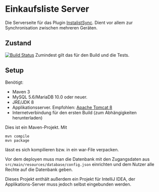 # Einkaufsliste Server

Die Serverseite für das Plugin [InstalistSync](https://bitbucket.org/fhnoorg/instalistsynch). Dient vor allem zur 
Synchronisation zwischen mehreren Geräten. 

## Zustand
[![Build Status](http://instalist.noorganization.org/jenkins/buildStatus/icon?job=Einkaufsliste-Server)](http://instalist.noorganization.org/jenkins/job/Einkaufsliste-Server/)
Zumindest gilt das für den Build und die Tests.

## Setup
Benötigt:
 
 - Maven 3
 - MySQL 5.6/MariaDB 10.0 oder neuer.
 - JRE/JDK 8
 - Applikationsserver. Empfohlen: [Apache Tomcat 8](http://tomcat.apache.org/download-80.cgi)
 - Internetverbindung für den ersten Build (zum Abhängigkeiten herunterladen)

Dies ist ein Maven-Projekt. Mit

    mvn compile
    mvn package
    
lässt es sich kompilieren bzw. in ein war-File verpacken.

Vor dem deployen muss man die Datenbank mit den Zugangsdaten aus `src/main/resources/database/config.json` einrichten und dem Nutzer alle Rechte auf die Datenbank geben.

Dieses Projekt enthält außerdem ein Projekt für IntelliJ IDEA, der Applikations-Server muss jedoch selbst eingebunden werden.